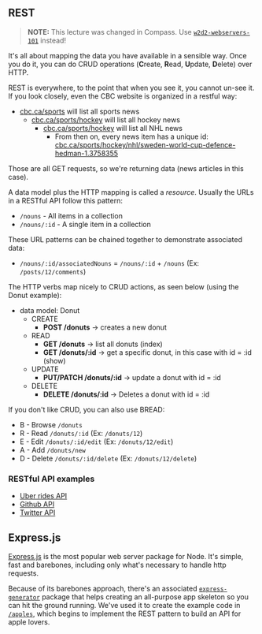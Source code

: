 ## REST

> **NOTE:** This lecture was changed in Compass. Use [`w2d2-webservers-101`](../w2d2-webservers-101) instead!

It's all about mapping the data you have available in a sensible way. Once you do it, you can do CRUD operations (**C**reate, **R**ead, **U**pdate, **D**elete) over HTTP.

REST is everywhere, to the point that when you see it, you cannot un-see it. If you look closely, even the CBC website is organized in a restful way:

- [cbc.ca/sports](http://cbc.ca/sports) will list all sports news
    - [cbc.ca/sports/hockey](http://www.cbc.ca/sports/hockey) will list all hockey news
        - [cbc.ca/sports/hockey](http://www.cbc.ca/sports/hockey/nhl) will list all NHL news
            - From then on, every news item has a unique id: [cbc.ca/sports/hockey/nhl/sweden-world-cup-defence-hedman-1.3758355](http://www.cbc.ca/sports/hockey/nhl/sweden-world-cup-defence-hedman-1.3758355)

Those are all GET requests, so we're returning data (news articles in this case).

A data model plus the HTTP mapping is called a _resource_. Usually the URLs in a RESTful API follow this pattern:

* `/nouns` - All items in a collection
* `/nouns/:id` - A single item in a collection

These URL patterns can be chained together to demonstrate associated data:

* `/nouns/:id/associatedNouns` = `/nouns/:id` + `/nouns` (Ex: `/posts/12/comments`)

The HTTP verbs map nicely to CRUD actions, as seen below (using the Donut example):

* data model: Donut
    - CREATE
        + **POST /donuts** -> creates a new donut
    - READ
        + **GET /donuts** -> list all donuts (index)
        + **GET /donuts/:id** -> get a specific donut, in this case with id = :id (show)
    - UPDATE
        + **PUT/PATCH /donuts/:id** -> update a donut with id = :id
    - DELETE
        + **DELETE /donuts/:id** -> Deletes a donut with id = :id

If you don't like CRUD, you can also use BREAD:

* B - Browse `/donuts`
* R - Read `/donuts/:id` (Ex: `/donuts/12`)
* E - Edit `/donuts/:id/edit` (Ex: `/donuts/12/edit`)
* A - Add `/donuts/new`
* D - Delete `/donuts/:id/delete` (Ex: `/donuts/12/delete`)

### RESTful API examples

* [Uber rides API](https://developer.uber.com/docs/rides/)
* [Github API](https://developer.github.com/v3/)
* [Twitter API](https://dev.twitter.com/rest/public)

## Express.js

[Express.js](http://expressjs.com) is the most popular web server package for
Node. It's simple, fast and barebones, including only what's necessary to handle
http requests.

Because of its barebones approach, there's an associated
[`express-generator`](http://expressjs.com/en/starter/generator.html) package
that helps creating an all-purpose app skeleton so you can hit the ground
running. We've used it to create the example code in [`/apples`](apples), which
begins to implement the REST pattern to build an API for apple lovers.
